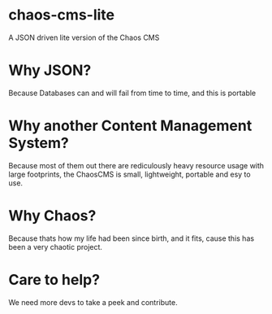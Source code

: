# chaos-cms-lite
A JSON driven lite version of the Chaos CMS

# Why JSON?
Because Databases can and will fail from time to time, and this is portable

# Why another Content Management System?
Because most of them out there are rediculously heavy resource usage with large footprints, the ChaosCMS is small, lightweight, portable and esy to use.

# Why Chaos?
Because thats how my life had been since birth, and it fits, cause this has been a very chaotic project.

# Care to help?
We need more devs to take a peek and contribute.
